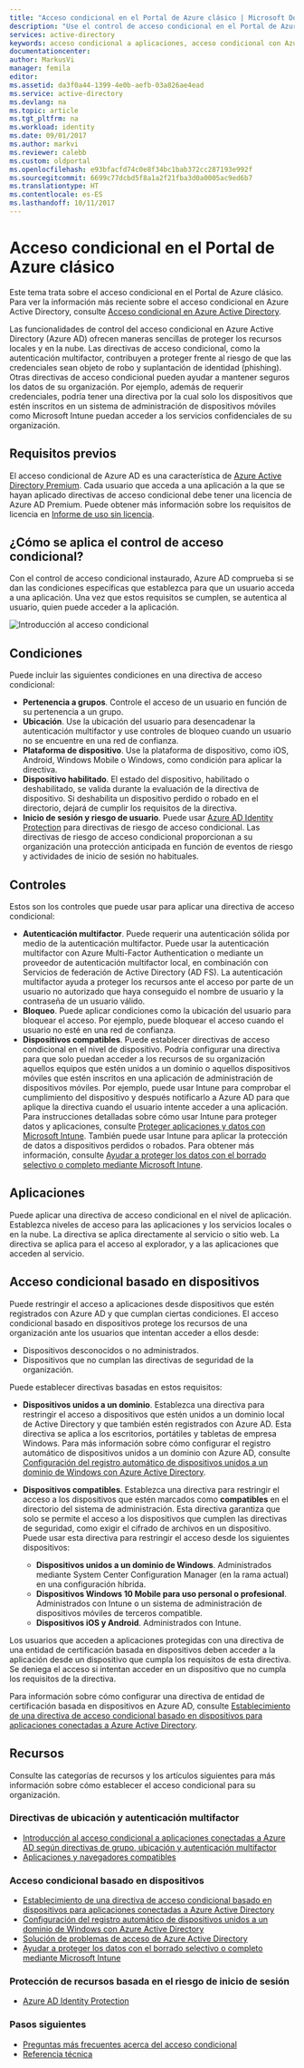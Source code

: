 ```yaml
---
title: "Acceso condicional en el Portal de Azure clásico | Microsoft Docs"
description: "Use el control de acceso condicional en el Portal de Azure clásico para comprobar la existencia de condiciones específicas durante la autenticación para acceder a aplicaciones."
services: active-directory
keywords: acceso condicional a aplicaciones, acceso condicional con Azure AD, acceso seguro a recursos de empresa, directivas de acceso condicional
documentationcenter: 
author: MarkusVi
manager: femila
editor: 
ms.assetid: da3f0a44-1399-4e0b-aefb-03a826ae4ead
ms.service: active-directory
ms.devlang: na
ms.topic: article
ms.tgt_pltfrm: na
ms.workload: identity
ms.date: 09/01/2017
ms.author: markvi
ms.reviewer: calebb
ms.custom: oldportal
ms.openlocfilehash: e93bfacfd74c0e8f34bc1bab372cc287193e992f
ms.sourcegitcommit: 6699c77dcbd5f8a1a2f21fba3d0a0005ac9ed6b7
ms.translationtype: HT
ms.contentlocale: es-ES
ms.lasthandoff: 10/11/2017
---
```

# <a name="conditional-access-in-the-azure-classic-portal"></a>Acceso condicional en el Portal de Azure clásico

Este tema trata sobre el acceso condicional en el Portal de Azure clásico. Para ver la información más reciente sobre el acceso condicional en Azure Active Directory, consulte [Acceso condicional en Azure Active Directory](active-directory-conditional-access-azure-portal.md).


Las funcionalidades de control del acceso condicional en Azure Active Directory (Azure AD) ofrecen maneras sencillas de proteger los recursos locales y en la nube. Las directivas de acceso condicional, como la autenticación multifactor, contribuyen a proteger frente al riesgo de que las credenciales sean objeto de robo y suplantación de identidad (phishing). Otras directivas de acceso condicional pueden ayudar a mantener seguros los datos de su organización. Por ejemplo, además de requerir credenciales, podría tener una directiva por la cual solo los dispositivos que estén inscritos en un sistema de administración de dispositivos móviles como Microsoft Intune puedan acceder a los servicios confidenciales de su organización.

## <a name="prerequisites"></a>Requisitos previos
El acceso condicional de Azure AD es una característica de [Azure Active Directory Premium](http://www.microsoft.com/identity). Cada usuario que acceda a una aplicación a la que se hayan aplicado directivas de acceso condicional debe tener una licencia de Azure AD Premium. Puede obtener más información sobre los requisitos de licencia en [Informe de uso sin licencia](https://aka.ms/utc5ix).

## <a name="how-is-conditional-access-control-enforced"></a>¿Cómo se aplica el control de acceso condicional?
Con el control de acceso condicional instaurado, Azure AD comprueba si se dan las condiciones específicas que establezca para que un usuario acceda a una aplicación. Una vez que estos requisitos se cumplen, se autentica al usuario, quien puede acceder a la aplicación.  

![Introducción al acceso condicional](./media/active-directory-conditional-access/conditionalaccess-overview.png)

## <a name="conditions"></a>Condiciones
Puede incluir las siguientes condiciones en una directiva de acceso condicional:

* **Pertenencia a grupos**. Controle el acceso de un usuario en función de su pertenencia a un grupo.
* **Ubicación**. Use la ubicación del usuario para desencadenar la autenticación multifactor y use controles de bloqueo cuando un usuario no se encuentre en una red de confianza.
* **Plataforma de dispositivo**. Use la plataforma de dispositivo, como iOS, Android, Windows Mobile o Windows, como condición para aplicar la directiva.
* **Dispositivo habilitado**. El estado del dispositivo, habilitado o deshabilitado, se valida durante la evaluación de la directiva de dispositivo. Si deshabilita un dispositivo perdido o robado en el directorio, dejará de cumplir los requisitos de la directiva.
* **Inicio de sesión y riesgo de usuario**. Puede usar [Azure AD Identity Protection](active-directory-identityprotection.md) para directivas de riesgo de acceso condicional. Las directivas de riesgo de acceso condicional proporcionan a su organización una protección anticipada en función de eventos de riesgo y actividades de inicio de sesión no habituales.

## <a name="controls"></a>Controles
Estos son los controles que puede usar para aplicar una directiva de acceso condicional:

* **Autenticación multifactor**. Puede requerir una autenticación sólida por medio de la autenticación multifactor. Puede usar la autenticación multifactor con Azure Multi-Factor Authentication o mediante un proveedor de autenticación multifactor local, en combinación con Servicios de federación de Active Directory (AD FS). La autenticación multifactor ayuda a proteger los recursos ante el acceso por parte de un usuario no autorizado que haya conseguido el nombre de usuario y la contraseña de un usuario válido.
* **Bloqueo**. Puede aplicar condiciones como la ubicación del usuario para bloquear el acceso. Por ejemplo, puede bloquear el acceso cuando el usuario no esté en una red de confianza.
* **Dispositivos compatibles**. Puede establecer directivas de acceso condicional en el nivel de dispositivo. Podría configurar una directiva para que solo puedan acceder a los recursos de su organización aquellos equipos que estén unidos a un dominio o aquellos dispositivos móviles que estén inscritos en una aplicación de administración de dispositivos móviles. Por ejemplo, puede usar Intune para comprobar el cumplimiento del dispositivo y después notificarlo a Azure AD para que aplique la directiva cuando el usuario intente acceder a una aplicación. Para instrucciones detalladas sobre cómo usar Intune para proteger datos y aplicaciones, consulte [Proteger aplicaciones y datos con Microsoft Intune](https://docs.microsoft.com/intune/deploy-use/protect-apps-and-data-with-microsoft-intune). También puede usar Intune para aplicar la protección de datos a dispositivos perdidos o robados. Para obtener más información, consulte [Ayudar a proteger los datos con el borrado selectivo o completo mediante Microsoft Intune](https://docs.microsoft.com/intune/deploy-use/use-remote-wipe-to-help-protect-data-using-microsoft-intune).

## <a name="applications"></a>Aplicaciones
Puede aplicar una directiva de acceso condicional en el nivel de aplicación. Establezca niveles de acceso para las aplicaciones y los servicios locales o en la nube. La directiva se aplica directamente al servicio o sitio web. La directiva se aplica para el acceso al explorador, y a las aplicaciones que acceden al servicio.

## <a name="device-based-conditional-access"></a>Acceso condicional basado en dispositivos
Puede restringir el acceso a aplicaciones desde dispositivos que estén registrados con Azure AD y que cumplan ciertas condiciones. El acceso condicional basado en dispositivos protege los recursos de una organización ante los usuarios que intentan acceder a ellos desde:

* Dispositivos desconocidos o no administrados.
* Dispositivos que no cumplan las directivas de seguridad de la organización.

Puede establecer directivas basadas en estos requisitos:

* **Dispositivos unidos a un dominio**. Establezca una directiva para restringir el acceso a dispositivos que estén unidos a un dominio local de Active Directory y que también estén registrados con Azure AD. Esta directiva se aplica a los escritorios, portátiles y tabletas de empresa Windows.
  Para más información sobre cómo configurar el registro automático de dispositivos unidos a un dominio con Azure AD, consulte [Configuración del registro automático de dispositivos unidos a un dominio de Windows con Azure Active Directory](active-directory-conditional-access-automatic-device-registration-setup.md).
* **Dispositivos compatibles**. Establezca una directiva para restringir el acceso a los dispositivos que estén marcados como **compatibles** en el directorio del sistema de administración. Esta directiva garantiza que solo se permite el acceso a los dispositivos que cumplen las directivas de seguridad, como exigir el cifrado de archivos en un dispositivo. Puede usar esta directiva para restringir el acceso desde los siguientes dispositivos:
  
  * **Dispositivos unidos a un dominio de Windows**. Administrados mediante System Center Configuration Manager (en la rama actual) en una configuración híbrida.
  * **Dispositivos Windows 10 Mobile para uso personal o profesional**. Administrados con Intune o un sistema de administración de dispositivos móviles de terceros compatible.
  * **Dispositivos iOS y Android**. Administrados con Intune.

Los usuarios que acceden a aplicaciones protegidas con una directiva de una entidad de certificación basada en dispositivos deben acceder a la aplicación desde un dispositivo que cumpla los requisitos de esta directiva. Se deniega el acceso si intentan acceder en un dispositivo que no cumpla los requisitos de la directiva.

Para información sobre cómo configurar una directiva de entidad de certificación basada en dispositivos en Azure AD, consulte [Establecimiento de una directiva de acceso condicional basado en dispositivos para aplicaciones conectadas a Azure Active Directory](active-directory-conditional-access-policy-connected-applications.md).

## <a name="resources"></a>Recursos
Consulte las categorías de recursos y los artículos siguientes para más información sobre cómo establecer el acceso condicional para su organización.

### <a name="multi-factor-authentication-and-location-policies"></a>Directivas de ubicación y autenticación multifactor
* [Introducción al acceso condicional a aplicaciones conectadas a Azure AD según directivas de grupo, ubicación y autenticación multifactor](active-directory-conditional-access-azuread-connected-apps.md)
* [Aplicaciones y navegadores compatibles](active-directory-conditional-access-supported-apps.md)

### <a name="device-based-conditional-access"></a>Acceso condicional basado en dispositivos
* [Establecimiento de una directiva de acceso condicional basado en dispositivos para aplicaciones conectadas a Azure Active Directory](active-directory-conditional-access-policy-connected-applications.md)
* [Configuración del registro automático de dispositivos unidos a un dominio de Windows con Azure Active Directory](active-directory-conditional-access-automatic-device-registration-setup.md)
* [Solución de problemas de acceso de Azure Active Directory](active-directory-conditional-access-device-remediation.md)
* [Ayudar a proteger los datos con el borrado selectivo o completo mediante Microsoft Intune](https://docs.microsoft.com/intune/deploy-use/use-remote-wipe-to-help-protect-data-using-microsoft-intune)

### <a name="protect-resources-based-on-sign-in-risk"></a>Protección de recursos basada en el riesgo de inicio de sesión
* [Azure AD Identity Protection](active-directory-identityprotection.md)

### <a name="next-steps"></a>Pasos siguientes
* [Preguntas más frecuentes acerca del acceso condicional](active-directory-conditional-faqs.md)
* [Referencia técnica](active-directory-conditional-access-technical-reference.md)

